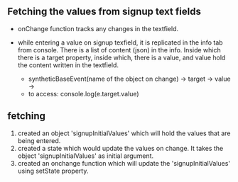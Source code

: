 ## Fetching the values from signup text fields
- onChange function tracks any changes in the textfield.

- while entering a value on signup texfield, it is replicated in the info tab from console. There is a list of content (json) in the info. Inside which there is a target property, inside which, there is a value, and value hold the content written in the textfield.

    - syntheticBaseEvent(name of the object on change) -> target -> value -> <value>
    - to access: console.log(e.target.value)

## fetching

1. created an object 'signupInitialValues' which will hold the values that are being entered.
2. created a state which would update the values on change. It takes the object 'signupInitialValues' as initial argument.
3. created an onchange function which will update the 'signupInitialValues' using setState property.

